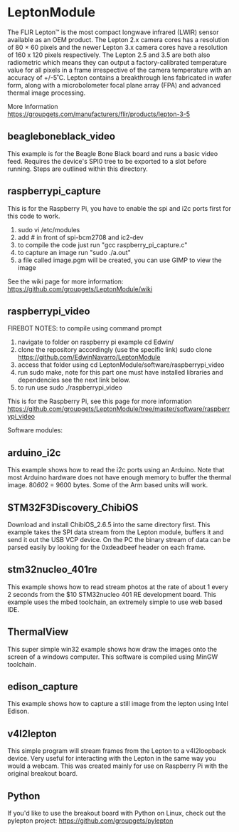 LeptonModule
============
The FLIR Lepton™ is the most compact longwave infrared (LWIR) sensor available as an OEM product. The Lepton 2.x camera cores has a resolution of 80 × 60 pixels and the newer Lepton 3.x camera cores have a resolution of 160 x 120 pixels respectively. The Lepton 2.5 and 3.5 are both also radiometric which means they can output a factory-calibrated temperature value for all pixels in a frame irrespective of the camera temperature with an accuracy of +/-5˚C. Lepton contains a breakthrough lens fabricated in wafer form, along with a microbolometer focal plane array (FPA) and advanced thermal image processing.

More Information
https://groupgets.com/manufacturers/flir/products/lepton-3-5


beagleboneblack_video
--------------
This example is for the Beagle Bone Black board and runs a basic video feed.
Requires the device's SPI0 tree to be exported to a slot before running.
Steps are outlined within this directory.


raspberrypi_capture
--------------
This is for the Raspberry Pi,
you have to enable the spi and i2c ports first for this code to work.

1. sudo vi /etc/modules
2. add # in front of spi-bcm2708 and ic2-dev
3. to compile the code just run "gcc raspberry_pi_capture.c"
4. to capture an image run "sudo ./a.out"
5. a file called image.pgm will be created, you can use GIMP to view the image

See the wiki page for more information: https://github.com/groupgets/LeptonModule/wiki

raspberrypi_video
--------------


FIREBOT NOTES:
to compile using command prompt
1.  navigate to folder on raspberry pi 
    example cd Edwin/
2. clone the repository accordingly (use the specific link)
    sudo clone https://github.com/EdwinNavarro/LeptonModule
3. access that folder using cd LeptonModule/software/raspberrypi_video
4. run sudo make, note for this part one must have installed libraries and dependencies see the next link below.
5. to run use sudo ./raspberrypi_video


This is for the Raspberry Pi, see this page for more information https://github.com/groupgets/LeptonModule/tree/master/software/raspberrypi_video

Software modules:

arduino_i2c
--------------
This example shows how to read the i2c ports using an Arduino.
Note that most Arduino hardware does not have enough memory to buffer the thermal image. 80*60*2 = 9600 bytes. Some of the Arm based units will work.


STM32F3Discovery_ChibiOS
--------------
Download and install ChibiOS_2.6.5 into the same directory first.
This example takes the SPI data stream from the Lepton module, buffers it and send it out the USB VCP device.
On the PC the binary stream of data can be parsed easily by looking for the 0xdeadbeef header on each frame.


stm32nucleo_401re
--------------
This example shows how to read stream photos at the rate of about 1 every 2 seconds from the $10 STM32nucleo 401 RE development board. This example uses the mbed toolchain, an extremely simple to use web based IDE.

ThermalView
--------------
This super simple win32 example shows how draw the images onto the screen of a windows computer. This software is compiled using MinGW toolchain.  

edison_capture
--------------
This example shows how to capture a still image from the lepton using Intel Edison.

v4l2lepton
----------
This simple program will stream frames from the Lepton to a v4l2loopback device. Very useful for interacting with the Lepton in the same way you would a webcam. This was created mainly for use on Raspberry Pi with the original breakout board.

Python
--------------
If you'd like to use the breakout board with Python on Linux, check out the pylepton project: https://github.com/groupgets/pylepton
